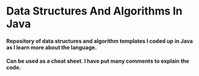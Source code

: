 # Data Structures And Algorithms In Java
#### Repository of data structures and algorithm templates I coded up in Java as I learn more about the language.
#### Can be used as a cheat sheet. I have put many comments to explain the code.
